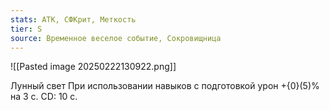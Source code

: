 ```yaml
---
stats: АТК, СФКрит, Меткость
tier: S
source: Временное веселое событие, Сокровищница
---
```

![[Pasted image 20250222130922.png]]

Лунный свет
При использовании навыков с подготовкой урон +{0}(5)% на 3 с. CD: 10 c.